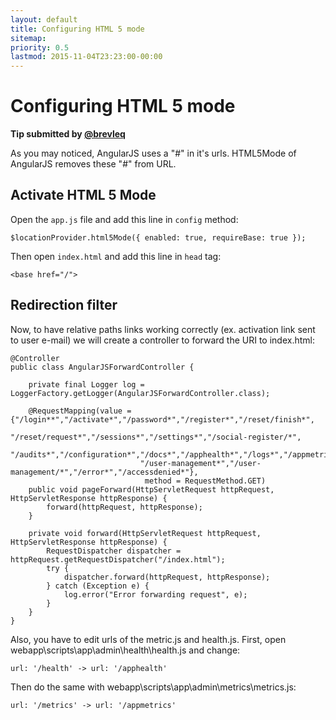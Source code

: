 ```yaml
---
layout: default
title: Configuring HTML 5 mode
sitemap:
priority: 0.5
lastmod: 2015-11-04T23:23:00-00:00
---
```


# Configuring HTML 5 mode

__Tip submitted by [@brevleq](https://github.com/brevleq)__

As you may noticed, AngularJS uses a "#" in it's urls. HTML5Mode of AngularJS removes these "#" from URL.

## Activate HTML 5 Mode

Open the `app.js` file and add this line in `config` method:

    $locationProvider.html5Mode({ enabled: true, requireBase: true });

Then open `index.html` and add this line in `head` tag:

    <base href="/">
    
## Redirection filter     
    
Now, to have relative paths links working correctly (ex. activation link sent to user e-mail) we will create a controller to forward the URI to index.html:
    
    @Controller
    public class AngularJSForwardController {

        private final Logger log = LoggerFactory.getLogger(AngularJSForwardController.class);

        @RequestMapping(value = {"/login**","/activate*","/password*","/register*","/reset/finish*",
                                 "/reset/request*","/sessions*","/settings*","/social-register/*",
                                 "/audits*","/configuration*","/docs*","/apphealth*","/logs*","/appmetrics*",
                                 "/user-management*","/user-management/*","/error*","/accessdenied*"},
                                  method = RequestMethod.GET)
        public void pageForward(HttpServletRequest httpRequest, HttpServletResponse httpResponse) {
            forward(httpRequest, httpResponse);
        }           

        private void forward(HttpServletRequest httpRequest, HttpServletResponse httpResponse) {
            RequestDispatcher dispatcher = httpRequest.getRequestDispatcher("/index.html");
            try {
                dispatcher.forward(httpRequest, httpResponse);
            } catch (Exception e) {
                log.error("Error forwarding request", e);
            }
        }
    }
    
Also, you have to edit urls of the metric.js and health.js. First, open webapp\scripts\app\admin\health\health.js and change:

    url: '/health' -> url: '/apphealth'
    
Then do the same with webapp\scripts\app\admin\metrics\metrics.js:

    url: '/metrics' -> url: '/appmetrics'
    

